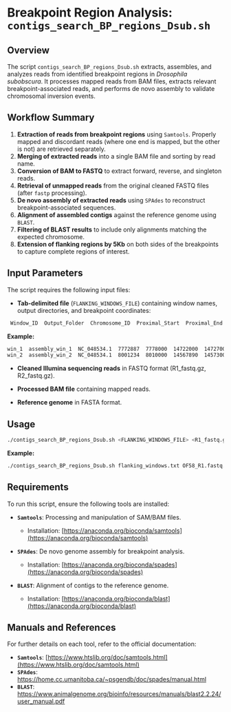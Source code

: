 # **Breakpoint Region Analysis: `contigs_search_BP_regions_Dsub.sh`**

## **Overview**
The script `contigs_search_BP_regions_Dsub.sh` extracts, assembles, and analyzes reads from identified breakpoint regions in *Drosophila subobscura*. It processes mapped reads from BAM files, extracts relevant breakpoint-associated reads, and performs de novo assembly to validate chromosomal inversion events.

## **Workflow Summary**
1. **Extraction of reads from breakpoint regions** using `Samtools`. Properly mapped and discordant reads (where one end is mapped, but the other is not) are retrieved separately.
2. **Merging of extracted reads** into a single BAM file and sorting by read name.
3. **Conversion of BAM to FASTQ** to extract forward, reverse, and singleton reads.
4. **Retrieval of unmapped reads** from the original cleaned FASTQ files (after `fastp` processing).
5. **De novo assembly of extracted reads** using `SPAdes` to reconstruct breakpoint-associated sequences.
6. **Alignment of assembled contigs** against the reference genome using `BLAST`.
7. **Filtering of BLAST results** to include only alignments matching the expected chromosome.
8. **Extension of flanking regions by 5Kb** on both sides of the breakpoints to capture complete regions of interest.

## **Input Parameters**
The script requires the following input files:

- **Tab-delimited file** (`FLANKING_WINDOWS_FILE`) containing window names, output directories, and breakpoint coordinates:
 ```bash
  Window_ID  Output_Folder  Chromosome_ID  Proximal_Start  Proximal_End  Distal_Start  Distal_End
```
**Example:**
  ```bash
  win_1  assembly_win_1  NC_048534.1  7772887  7778000  14722000  14727000
  win_2  assembly_win_2  NC_048534.1  8001234  8010000  14567890  14573000
  ```
- **Cleaned Illumina sequencing reads** in FASTQ format (R1_fastq.gz, R2_fastq.gz).

- **Processed BAM file** containing mapped reads.

- **Reference genome** in FASTA format.


## **Usage**
```bash
./contigs_search_BP_regions_Dsub.sh <FLANKING_WINDOWS_FILE> <R1_fastq.gz> <R2_fastq.gz> <BAM_ALIGNMENT> <REFERENCE_GENOME>
```
**Example:**
```bash
./contigs_search_BP_regions_Dsub.sh flanking_windows.txt OF58_R1.fastq.gz OF58_R2.fastq.gz OF58_markdup_bwamem2.bam Drosophila_subobscura_ref_genome.fa
```

## **Requirements**
To run this script, ensure the following tools are installed:

- **`Samtools`**: Processing and manipulation of SAM/BAM files.  
  - Installation: [https://anaconda.org/bioconda/samtools](https://anaconda.org/bioconda/samtools)  

- **`SPAdes`**: De novo genome assembly for breakpoint analysis.  
  - Installation: [https://anaconda.org/bioconda/spades](https://anaconda.org/bioconda/spades)  

- **`BLAST`**: Alignment of contigs to the reference genome.  
  - Installation: [https://anaconda.org/bioconda/blast](https://anaconda.org/bioconda/blast)  

## **Manuals and References**
For further details on each tool, refer to the official documentation:

- **`Samtools`**: [https://www.htslib.org/doc/samtools.html](https://www.htslib.org/doc/samtools.html)  
- **`SPAdes`**: https://home.cc.umanitoba.ca/~psgendb/doc/spades/manual.html 
- **`BLAST`**: https://www.animalgenome.org/bioinfo/resources/manuals/blast2.2.24/user_manual.pdf 
